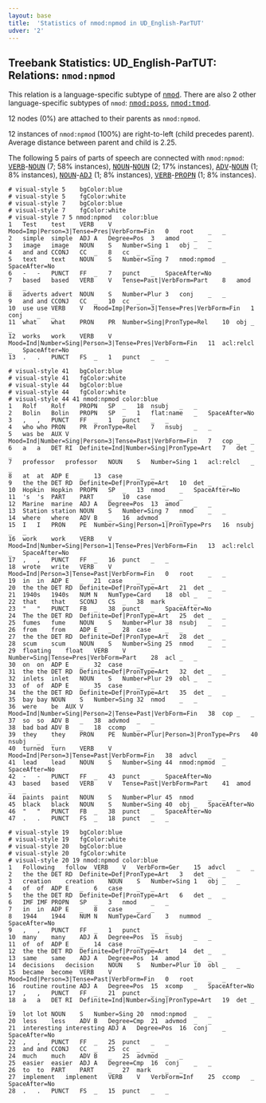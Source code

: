 ```yaml
---
layout: base
title:  'Statistics of nmod:npmod in UD_English-ParTUT'
udver: '2'
---
```


## Treebank Statistics: UD_English-ParTUT: Relations: `nmod:npmod`

This relation is a language-specific subtype of <tt><a href="en_partut-dep-nmod.html">nmod</a></tt>.
There are also 2 other language-specific subtypes of `nmod`: <tt><a href="en_partut-dep-nmod-poss.html">nmod:poss</a></tt>, <tt><a href="en_partut-dep-nmod-tmod.html">nmod:tmod</a></tt>.

12 nodes (0%) are attached to their parents as `nmod:npmod`.

12 instances of `nmod:npmod` (100%) are right-to-left (child precedes parent).
Average distance between parent and child is 2.25.

The following 5 pairs of parts of speech are connected with `nmod:npmod`: <tt><a href="en_partut-pos-VERB.html">VERB</a></tt>-<tt><a href="en_partut-pos-NOUN.html">NOUN</a></tt> (7; 58% instances), <tt><a href="en_partut-pos-NOUN.html">NOUN</a></tt>-<tt><a href="en_partut-pos-NOUN.html">NOUN</a></tt> (2; 17% instances), <tt><a href="en_partut-pos-ADV.html">ADV</a></tt>-<tt><a href="en_partut-pos-NOUN.html">NOUN</a></tt> (1; 8% instances), <tt><a href="en_partut-pos-NOUN.html">NOUN</a></tt>-<tt><a href="en_partut-pos-ADJ.html">ADJ</a></tt> (1; 8% instances), <tt><a href="en_partut-pos-VERB.html">VERB</a></tt>-<tt><a href="en_partut-pos-PROPN.html">PROPN</a></tt> (1; 8% instances).


~~~ conllu
# visual-style 5	bgColor:blue
# visual-style 5	fgColor:white
# visual-style 7	bgColor:blue
# visual-style 7	fgColor:white
# visual-style 7 5 nmod:npmod	color:blue
1	Test	test	VERB	V	Mood=Imp|Person=3|Tense=Pres|VerbForm=Fin	0	root	_	_
2	simple	simple	ADJ	A	Degree=Pos	3	amod	_	_
3	image	image	NOUN	S	Number=Sing	1	obj	_	_
4	and	and	CCONJ	CC	_	8	cc	_	_
5	text	text	NOUN	S	Number=Sing	7	nmod:npmod	_	SpaceAfter=No
6	-	-	PUNCT	FF	_	7	punct	_	SpaceAfter=No
7	based	based	VERB	V	Tense=Past|VerbForm=Part	8	amod	_	_
8	adverts	advert	NOUN	S	Number=Plur	3	conj	_	_
9	and	and	CCONJ	CC	_	10	cc	_	_
10	use	use	VERB	V	Mood=Imp|Person=3|Tense=Pres|VerbForm=Fin	1	conj	_	_
11	what	what	PRON	PR	Number=Sing|PronType=Rel	10	obj	_	_
12	works	work	VERB	V	Mood=Ind|Number=Sing|Person=3|Tense=Pres|VerbForm=Fin	11	acl:relcl	_	SpaceAfter=No
13	.	.	PUNCT	FS	_	1	punct	_	_

~~~


~~~ conllu
# visual-style 41	bgColor:blue
# visual-style 41	fgColor:white
# visual-style 44	bgColor:blue
# visual-style 44	fgColor:white
# visual-style 44 41 nmod:npmod	color:blue
1	Rolf	Rolf	PROPN	SP	_	18	nsubj	_	_
2	Bolin	Bolin	PROPN	SP	_	1	flat:name	_	SpaceAfter=No
3	,	,	PUNCT	FF	_	1	punct	_	_
4	who	who	PRON	PR	PronType=Rel	7	nsubj	_	_
5	was	be	AUX	V	Mood=Ind|Number=Sing|Person=3|Tense=Past|VerbForm=Fin	7	cop	_	_
6	a	a	DET	RI	Definite=Ind|Number=Sing|PronType=Art	7	det	_	_
7	professor	professor	NOUN	S	Number=Sing	1	acl:relcl	_	_
8	at	at	ADP	E	_	13	case	_	_
9	the	the	DET	RD	Definite=Def|PronType=Art	10	det	_	_
10	Hopkin	Hopkin	PROPN	SP	_	13	nmod	_	SpaceAfter=No
11	's	's	PART	PART	_	10	case	_	_
12	Marine	marine	ADJ	A	Degree=Pos	13	amod	_	_
13	Station	station	NOUN	S	Number=Sing	7	nmod	_	_
14	where	where	ADV	B	_	16	advmod	_	_
15	I	I	PRON	PE	Number=Sing|Person=1|PronType=Prs	16	nsubj	_	_
16	work	work	VERB	V	Mood=Ind|Number=Sing|Person=1|Tense=Pres|VerbForm=Fin	13	acl:relcl	_	SpaceAfter=No
17	,	,	PUNCT	FF	_	16	punct	_	_
18	wrote	write	VERB	V	Mood=Ind|Person=3|Tense=Past|VerbForm=Fin	0	root	_	_
19	in	in	ADP	E	_	21	case	_	_
20	the	the	DET	RD	Definite=Def|PronType=Art	21	det	_	_
21	1940s	1940s	NUM	N	NumType=Card	18	obl	_	_
22	that	that	SCONJ	CS	_	38	mark	_	_
23	"	"	PUNCT	FB	_	38	punct	_	SpaceAfter=No
24	The	the	DET	RD	Definite=Def|PronType=Art	25	det	_	_
25	fumes	fume	NOUN	S	Number=Plur	38	nsubj	_	_
26	from	from	ADP	E	_	28	case	_	_
27	the	the	DET	RD	Definite=Def|PronType=Art	28	det	_	_
28	scum	scum	NOUN	S	Number=Sing	25	nmod	_	_
29	floating	float	VERB	V	Number=Sing|Tense=Pres|VerbForm=Part	28	acl	_	_
30	on	on	ADP	E	_	32	case	_	_
31	the	the	DET	RD	Definite=Def|PronType=Art	32	det	_	_
32	inlets	inlet	NOUN	S	Number=Plur	29	obl	_	_
33	of	of	ADP	E	_	35	case	_	_
34	the	the	DET	RD	Definite=Def|PronType=Art	35	det	_	_
35	bay	bay	NOUN	S	Number=Sing	32	nmod	_	_
36	were	be	AUX	V	Mood=Ind|Number=Sing|Person=2|Tense=Past|VerbForm=Fin	38	cop	_	_
37	so	so	ADV	B	_	38	advmod	_	_
38	bad	bad	ADV	B	_	18	ccomp	_	_
39	they	they	PRON	PE	Number=Plur|Person=3|PronType=Prs	40	nsubj	_	_
40	turned	turn	VERB	V	Mood=Ind|Person=3|Tense=Past|VerbForm=Fin	38	advcl	_	_
41	lead	lead	NOUN	S	Number=Sing	44	nmod:npmod	_	SpaceAfter=No
42	-	-	PUNCT	FF	_	43	punct	_	SpaceAfter=No
43	based	based	VERB	V	Tense=Past|VerbForm=Part	41	amod	_	_
44	paints	paint	NOUN	S	Number=Plur	45	nmod	_	_
45	black	black	NOUN	S	Number=Sing	40	obj	_	SpaceAfter=No
46	"	"	PUNCT	FB	_	38	punct	_	SpaceAfter=No
47	.	.	PUNCT	FS	_	18	punct	_	_

~~~


~~~ conllu
# visual-style 19	bgColor:blue
# visual-style 19	fgColor:white
# visual-style 20	bgColor:blue
# visual-style 20	fgColor:white
# visual-style 20 19 nmod:npmod	color:blue
1	Following	follow	VERB	V	VerbForm=Ger	15	advcl	_	_
2	the	the	DET	RD	Definite=Def|PronType=Art	3	det	_	_
3	creation	creation	NOUN	S	Number=Sing	1	obj	_	_
4	of	of	ADP	E	_	6	case	_	_
5	the	the	DET	RD	Definite=Def|PronType=Art	6	det	_	_
6	IMF	IMF	PROPN	SP	_	3	nmod	_	_
7	in	in	ADP	E	_	8	case	_	_
8	1944	1944	NUM	N	NumType=Card	3	nummod	_	SpaceAfter=No
9	,	,	PUNCT	FF	_	1	punct	_	_
10	many	many	ADJ	A	Degree=Pos	15	nsubj	_	_
11	of	of	ADP	E	_	14	case	_	_
12	the	the	DET	RD	Definite=Def|PronType=Art	14	det	_	_
13	same	same	ADJ	A	Degree=Pos	14	amod	_	_
14	decisions	decision	NOUN	S	Number=Plur	10	obl	_	_
15	became	become	VERB	V	Mood=Ind|Person=3|Tense=Past|VerbForm=Fin	0	root	_	_
16	routine	routine	ADJ	A	Degree=Pos	15	xcomp	_	SpaceAfter=No
17	,	,	PUNCT	FF	_	21	punct	_	_
18	a	a	DET	RI	Definite=Ind|Number=Sing|PronType=Art	19	det	_	_
19	lot	lot	NOUN	S	Number=Sing	20	nmod:npmod	_	_
20	less	less	ADV	B	Degree=Cmp	21	advmod	_	_
21	interesting	interesting	ADJ	A	Degree=Pos	16	conj	_	SpaceAfter=No
22	,	,	PUNCT	FF	_	25	punct	_	_
23	and	and	CCONJ	CC	_	25	cc	_	_
24	much	much	ADV	B	_	25	advmod	_	_
25	easier	easier	ADJ	A	Degree=Cmp	16	conj	_	_
26	to	to	PART	PART	_	27	mark	_	_
27	implement	implement	VERB	V	VerbForm=Inf	25	ccomp	_	SpaceAfter=No
28	.	.	PUNCT	FS	_	15	punct	_	_

~~~


